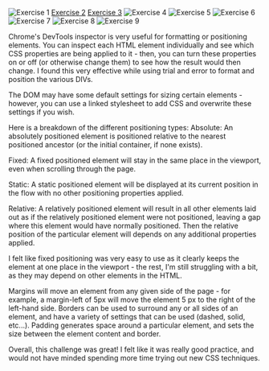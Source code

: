 ![Exercise 1](.Ex1.png)
[Exercise 2](./Ex2.png)
[Exercise 3](./Ex3.png)
![Exercise 4](./Ex4.jpg)
![Exercise 5](./Ex5.jpg)
![Exercise 6](./Ex6.jpg)
![Exercise 7](./Ex7.jpg)
![Exercise 8](./Ex8.jpg)
![Exercise 9](./Ex9.jpg)

Chrome's DevTools inspector is very useful for formatting or positioning elements. You can inspect each HTML element individually and see which CSS properties are being applied to it - then, you can turn these properties on or off (or otherwise change them) to see how the result would then change. I found this very effective while using trial and error to format and position the various DIVs.

The DOM may have some default settings for sizing certain elements - however, you can use a linked stylesheet to add CSS and overwrite these settings if you wish.

Here is a breakdown of the different positioning types:
  Absolute: An absolutely positioned element is positioned relative to the nearest positioned ancestor (or the initial container, if none exists).

  Fixed: A fixed positioned element will stay in the same place in the viewport, even when scrolling through the page.

  Static: A static positioned element will be displayed at its current position in the flow with no other positioning properties applied.

  Relative: A relatively positioned element will result in all other elements laid out as if the relatively positioned element were not positioned, leaving a gap where this element would have normally positioned. Then the relative position of the particular element will depends on any additional properties applied.

I felt like fixed positioning was very easy to use as it clearly keeps the element at one place in the viewport - the rest, I'm still struggling with a bit, as they may depend on other elements in the HTML.

Margins will move an element from any given side of the page - for example, a margin-left of 5px will move the element 5 px to the right of the left-hand side. Borders can be used to surround any or all sides of an element, and have a variety of settings that can be used (dashed, solid, etc...). Padding generates space around a particular element, and sets the size between the element content and border.

Overall, this challenge was great! I felt like it was really good practice, and would not have minded spending more time trying out new CSS techniques.